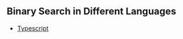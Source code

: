 ## Binary Search in Different Languages

- [Typescript]

[Typescript]: https://github.com/mthnglac/CodingFundamentals/tree/master/binary-search/typescript
